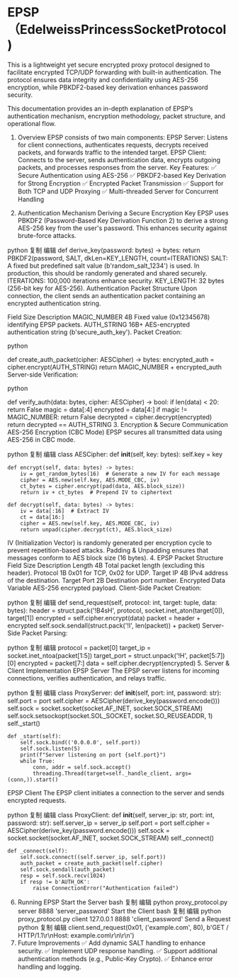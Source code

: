 # EPSP（EdelweissPrincessSocketProtocol)
  This is a lightweight yet secure encrypted proxy protocol designed to facilitate encrypted TCP/UDP forwarding with built-in authentication. The protocol ensures data integrity and confidentiality using AES-256 encryption, while PBKDF2-based key derivation enhances password security.
  
  This documentation provides an in-depth explanation of EPSP’s authentication mechanism, encryption methodology, packet structure, and operational flow.
1. Overview
EPSP consists of two main components:
EPSP Server: Listens for client connections, authenticates requests, decrypts received packets, and forwards traffic to the intended target.
EPSP Client: Connects to the server, sends authentication data, encrypts outgoing packets, and processes responses from the server.
Key Features:
✅ Secure Authentication using AES-256
✅ PBKDF2-based Key Derivation for Strong Encryption
✅ Encrypted Packet Transmission
✅ Support for Both TCP and UDP Proxying
✅ Multi-threaded Server for Concurrent Handling

2. Authentication Mechanism
Deriving a Secure Encryption Key
EPSP uses PBKDF2 (Password-Based Key Derivation Function 2) to derive a strong AES-256 key from the user's password. This enhances security against brute-force attacks.

python
复制
编辑
def derive_key(password: bytes) -> bytes:
    return PBKDF2(password, SALT, dkLen=KEY_LENGTH, count=ITERATIONS)
SALT: A fixed but predefined salt value (b'random_salt_1234') is used. In production, this should be randomly generated and shared securely.
ITERATIONS: 100,000 iterations enhance security.
KEY_LENGTH: 32 bytes (256-bit key for AES-256).
Authentication Packet Structure
Upon connection, the client sends an authentication packet containing an encrypted authentication string.

Field	Size	Description
MAGIC_NUMBER	4B	Fixed value (0x12345678) identifying EPSP packets.
AUTH_STRING	16B+	AES-encrypted authentication string (b'secure_auth_key').
Packet Creation:

python

def create_auth_packet(cipher: AESCipher) -> bytes:
    encrypted_auth = cipher.encrypt(AUTH_STRING)
    return MAGIC_NUMBER + encrypted_auth
Server-side Verification:

python

def verify_auth(data: bytes, cipher: AESCipher) -> bool:
    if len(data) < 20:
        return False
    magic = data[:4]
    encrypted = data[4:]
    if magic != MAGIC_NUMBER:
        return False
    decrypted = cipher.decrypt(encrypted)
    return decrypted == AUTH_STRING
3. Encryption & Secure Communication
AES-256 Encryption (CBC Mode)
EPSP secures all transmitted data using AES-256 in CBC mode.

python
复制
编辑
class AESCipher:
    def __init__(self, key: bytes):
        self.key = key
    
    def encrypt(self, data: bytes) -> bytes:
        iv = get_random_bytes(16)  # Generate a new IV for each message
        cipher = AES.new(self.key, AES.MODE_CBC, iv)
        ct_bytes = cipher.encrypt(pad(data, AES.block_size))
        return iv + ct_bytes  # Prepend IV to ciphertext
    
    def decrypt(self, data: bytes) -> bytes:
        iv = data[:16]  # Extract IV
        ct = data[16:]
        cipher = AES.new(self.key, AES.MODE_CBC, iv)
        return unpad(cipher.decrypt(ct), AES.block_size)
IV (Initialization Vector) is randomly generated per encryption cycle to prevent repetition-based attacks.
Padding & Unpadding ensures that messages conform to AES block size (16 bytes).
4. EPSP Packet Structure
Field	Size	Description
Length	4B	Total packet length (excluding this header).
Protocol	1B	0x01 for TCP, 0x02 for UDP.
Target IP	4B	IPv4 address of the destination.
Target Port	2B	Destination port number.
Encrypted Data	Variable	AES-256 encrypted payload.
Client-Side Packet Creation:

python
复制
编辑
def send_request(self, protocol: int, target: tuple, data: bytes):
    header = struct.pack('!B4sH', protocol, socket.inet_aton(target[0]), target[1])
    encrypted = self.cipher.encrypt(data)
    packet = header + encrypted
    self.sock.sendall(struct.pack('!I', len(packet)) + packet)
Server-Side Packet Parsing:

python
复制
编辑
protocol = packet[0]
target_ip = socket.inet_ntoa(packet[1:5])
target_port = struct.unpack('!H', packet[5:7])[0]
encrypted = packet[7:]
data = self.cipher.decrypt(encrypted)
5. Server & Client Implementation
EPSP Server
The EPSP server listens for incoming connections, verifies authentication, and relays traffic.

python
复制
编辑
class ProxyServer:
    def __init__(self, port: int, password: str):
        self.port = port
        self.cipher = AESCipher(derive_key(password.encode()))
        self.sock = socket.socket(socket.AF_INET, socket.SOCK_STREAM)
        self.sock.setsockopt(socket.SOL_SOCKET, socket.SO_REUSEADDR, 1)
        self._start()
    
    def _start(self):
        self.sock.bind(('0.0.0.0', self.port))
        self.sock.listen(5)
        print(f"Server listening on port {self.port}")
        while True:
            conn, addr = self.sock.accept()
            threading.Thread(target=self._handle_client, args=(conn,)).start()
EPSP Client
The EPSP client initiates a connection to the server and sends encrypted requests.

python
复制
编辑
class ProxyClient:
    def __init__(self, server_ip: str, port: int, password: str):
        self.server_ip = server_ip
        self.port = port
        self.cipher = AESCipher(derive_key(password.encode()))
        self.sock = socket.socket(socket.AF_INET, socket.SOCK_STREAM)
        self._connect()
    
    def _connect(self):
        self.sock.connect((self.server_ip, self.port))
        auth_packet = create_auth_packet(self.cipher)
        self.sock.sendall(auth_packet)
        resp = self.sock.recv(1024)
        if resp != b'AUTH_OK':
            raise ConnectionError("Authentication failed")
6. Running EPSP
Start the Server
bash
复制
编辑
python proxy_protocol.py server 8888 'server_password'
Start the Client
bash
复制
编辑
python proxy_protocol.py client 127.0.0.1 8888 'client_password'
Send a Request
python
复制
编辑
client.send_request(0x01, ('example.com', 80), b'GET / HTTP/1.1\r\nHost: example.com\r\n\r\n')
7. Future Improvements
✅ Add dynamic SALT handling to enhance security.
✅ Implement UDP response handling.
✅ Support additional authentication methods (e.g., Public-Key Crypto).
✅ Enhance error handling and logging.
